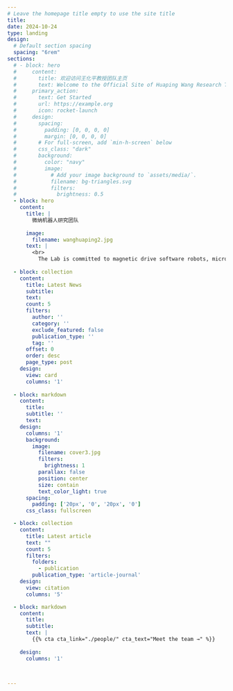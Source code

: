 ```yaml
---
# Leave the homepage title empty to use the site title
title:
date: 2024-10-24
type: landing
design:
  # Default section spacing
  spacing: "6rem"
sections:
  # - block: hero
  #     content:
  #       title: 欢迎访问王化平教授团队主页
  #       text: Welcome to the Official Site of Huaping Wang Research Team
  #     primary_action:
  #       text: Get Started
  #       url: https://example.org
  #       icon: rocket-launch
  #     design:
  #       spacing:
  #         padding: [0, 0, 0, 0]
  #         margin: [0, 0, 0, 0]
  #       # For full-screen, add `min-h-screen` below
  #       css_class: "dark"
  #       background:
  #         color: "navy"
  #         image:
  #           # Add your image background to `assets/media/`.
  #           filename: bg-triangles.svg
  #           filters:
  #             brightness: 0.5
  - block: hero
    content:
      title: |
        微纳机器人研究团队
        
      image:
        filename: wanghuaping2.jpg
      text: |
        <br>
          The Lab is committed to magnetic drive software robots, micro and nano robots, micro-scale automation and other fields of research.
  
  - block: collection
    content:
      title: Latest News
      subtitle:
      text:
      count: 5
      filters:
        author: ''
        category: ''
        exclude_featured: false
        publication_type: ''
        tag: ''
      offset: 0
      order: desc
      page_type: post
    design:
      view: card
      columns: '1'
  
  - block: markdown
    content:
      title: 
      subtitle: ''
      text:
    design:
      columns: '1'
      background:
        image: 
          filename: cover3.jpg
          filters:
            brightness: 1
          parallax: false
          position: center
          size: contain
          text_color_light: true
      spacing:
        padding: ['20px', '0', '20px', '0']
      css_class: fullscreen

  - block: collection
    content:
      title: Latest article
      text: ""
      count: 5
      filters:
        folders:
          - publication
        publication_type: 'article-journal'
    design:
      view: citation
      columns: '5'

  - block: markdown
    content:
      title: 
      subtitle: 
      text: |
        {{% cta cta_link="./people/" cta_text="Meet the team →" %}}
        
    design:
      columns: '1'



---
```

